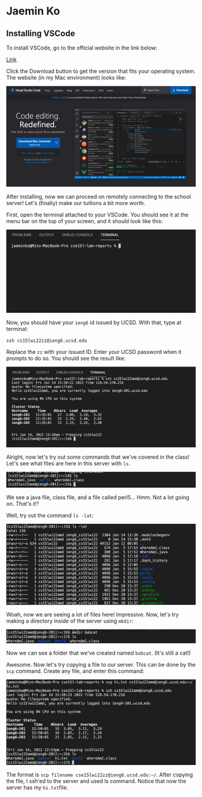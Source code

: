 # Jaemin Ko

## Installing VSCode

To install VSCode, go to the official website in the link below:

[Link](https://code.visualstudio.com)

Click the Download button to get the version that fits your operating system. The website (in my Mac environment) looks like:

![Image][1]

[1]:VSCodescreen.png

After installing, now we can proceed on remotely connecting to the school server! Let's (finally) make our tuitions a bit more worth.

First, open the terminal attached to your VSCode. You should see it at the menu bar on the top of your screen, and it should look like this:

![Image][2]

[2]:terminalscreen.png

Now, you should have your `ieng6` id issued by UCSD. With that, type at terminal:

```
ssh cs15lwi22zz@ieng6.ucsd.edu
```
Replace the `zz` with your issued ID. Enter your UCSD password when it prompts to do so. You should see the result like:


![Image][3]

[3]:terminalscreen2.png

Alright, now let's try out some commands that we've covered in the class! Let's see what files are here in this server with `ls`.

![Image][4]

[4]:lsscreen.png
We see a java file, class file, and a file called perl5... Hmm. Not a lot going on. *That's it?*

Well, try out the command `ls -lat`:

![Image][5]

[5]:lslatscreen.png

Woah, now we are seeing a lot of files here! Impressive. Now, let's try making a directory inside of the server using `mkdir`:

![Image][6]

[6]:mkdirscreen.png

Now we can see a folder that we've created named `bobcat`. (It's still a cat!)

Awesome. Now let's try copying a file to our server. This can be done by the `scp` command. Create any file, and enter this command:

![Image][7]

[7]:scpscreen.png

The format is `scp filename cse15lwi22zz@ieng6.ucsd.edu:~/`. After copying the file, I ssh'ed to the server and used ls command. Notice that now the server has my `hi.txt`file. 
